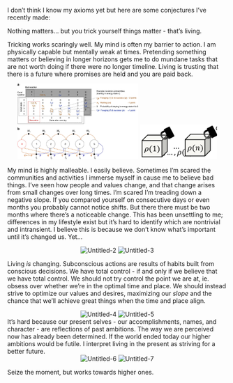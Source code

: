 I don’t think I know my axioms yet but here are some conjectures I’ve recently made:

Nothing matters… but you trick yourself things matter - that’s living.

Tricking works scaringly well. My mind is often my barrier to action. I am physically capable but mentally weak at times. Pretending something matters or believing in longer horizons gets me to do mundane tasks that are not worth doing if there were no longer timeline. Living is trusting that there is a future where promises are held and you are paid back. 

<div align="center">
  <img src="/images/horizonmdp.png" alt="Untitled" border="0" width = 55% float="left">
  <img src="/images/promise.png" alt="Untitled-1" border="0" width = 35%>
</div>

My mind is highly malleable. I easily believe. Sometimes I’m scared the communities and activities I immerse myself in cause me to believe bad things. I’ve seen how people and values change, and that change arises from small changes over long times. I’m scared I’m treading down a negative slope. If you compared yourself on consecutive days or even months you probably cannot notice shifts. But there there must be two months where there’s a noticeable change. This has been unsettling to me; differences in my lifestyle exist but it’s hard to identify which are nontrivial and intransient. I believe this is because we don’t know what’s important until it’s changed us. Yet…

<div align="center">
  <img src="https://i.ibb.co/pPXPfpv/Untitled-2.png" alt="Untitled-2" border="0" width = 40%>
  <img src="https://i.ibb.co/2yMcwNw/Untitled-3.png" alt="Untitled-3" border="0" width = 10%>
</div>
  
Living *is* changing. Subconscious actions are results of habits built from conscious decisions. We have total control - if and only if we believe that we have total control. We should not try control the point we are at, ie. obsess over whether we’re in the optimal time and place. We should instead strive to optimize our values and desires, maximizing our *slope* and the chance that we’ll achieve great things when the time and place align.
<div align="center">
<img src="https://i.ibb.co/PN3MVDG/Untitled-4.png" alt="Untitled-4" border="0" width = 70%>
<img src="https://i.ibb.co/WWWLpGN/Untitled-5.png" alt="Untitled-5" border="0" width = 10%>
</div>
It’s hard because our present selves - our accomplishments, names, and character - are reflections of past ambitions. The way we are perceived now has already been determined. If the world ended today our higher ambitions would be futile. I interpret living in the present as striving for a better future.

<div align="center">
<img src="https://i.ibb.co/SdDs5qP/Untitled-6.png" alt="Untitled-6" border="0" width = 35%>
<img src="https://i.ibb.co/0JTCRqT/Untitled-7.png" alt="Untitled-7" border="0" width = 55%>
</div>

Seize the moment, but works towards higher ones.
